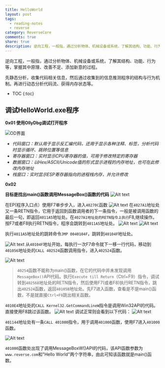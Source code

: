 ```yaml
---
title: HelloWorld
layout: post
tags:
  - reading-notes
  - reverse
category: ReverseCore
comments: true
share: true
description: 逆向工程，一般指，通过分析物体、机械设备或系统，了解其结构、功能、行为等，掌握其中原理、改善不足、添加新意的过程。
---
```

逆向工程，一般指，通过分析物体、机械设备或系统，了解其结构、功能、行为等，掌握其中原理、改善不足、添加新意的过程。

先静态分析，收集代码相关信息，然后通过收集到的信息推测程序的结构与行为机制。再进行动态分析代码流、获得内存状态等。

<!--more-->

* TOC
{:toc}

## 调试HelloWorld.exe程序

**0x01 使用OllyDbg调试打开程序**

![OD界面](/img/reversecore_assets/1488893454189.png)

* *代码窗口：默认用于显示反汇编代码，还用于显示各种注释、标签，分析代码时显示循环、跳转位置等信息*
* *寄存器窗口：实时显示CPU寄存器的值，可用于修改特定的寄存器*
* *数据窗口：以Hex/ASCII/Unicode值的形式显示进程的内存地址，也可在此修改内存地址*
* *栈窗口：实时显示ESP寄存器指向的进程栈内存，并允许修改*

**0x02**

**目标是找出main()函数调用MessageBox()函数的代码**
![Alt text](/img/reversecore_assets/1489321376663.png)

在EP(程序入口点）使用F7单步步入，进入`40270C`函数
![Alt text](/img/reversecore_assets/1489321290293.png)
在`4027A1`地址处又一条RETN指令，它用于返回到函数调用者的下一条指令，一般是被调用函数的最后一句，即返回`4011A5`地址处。在`4027A1地址处的RETN指令上执行`F8,继续操作。按F7或者F8执行RETN指令，程序会跳转到`4011A5`地址处。
![Alt text](/img/reversecore_assets/1489321535760.png)
![Alt text](/img/reversecore_assets/1489321836198.png)

执行`4011A5`地址处的跳转命令`JMP 0040104F`，跳转到`40104F`地址处。

![Alt text](/img/reversecore_assets/1489322005723.png)
从`40104F`地址开始，每执行一次F7命令就下一移一行代码，移动到`401056`地址处的`CALL 402524`函数调用指令，进入`402524`函数。

![Alt text](/img/reversecore_assets/1489322188279.png)

> `40254`函数不能称为main()函数，在它的代码中并未发现调用`MessageBox()`API代码。执行`Execute till Return`（Ctrl+F9）指令，调试转到`402568`地址处的RETN指令，然后使用F7(或者F8)执行RETN指令，跳出`402524`函数，返回`40105B`地址处。先F7进入函数，查看是不是main()函数，不是就直接`Ctrl+F9`跳出相关函数。

`4010E4`地址处的`CALL Kernel32.GetCommandLineW`指令是调用Win32API的代码。直接使用F8跳过该函数。
![Alt text](/img/reversecore_assets/1489322638306.png)
调试正常则会看到以下代码：
![Alt text](/img/reversecore_assets/1489323729734.png)

`401144`地址处有一条`CALL 401000`指令，用于调用`401000`函数，使用F7进入`401000`函数。

![Alt text](/img/reversecore_assets/1489323856411.png)

`401000`函数处出现了调用MessageBoxW()API的代码，该API函数参数为`www.reverse.com`和"Hello World"两个字符串，由此可知该函数就是main()函数。



